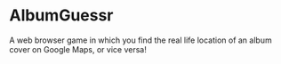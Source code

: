 # AlbumGuessr
A web browser game in which you find the real life location of an album cover on Google Maps, or vice versa!
